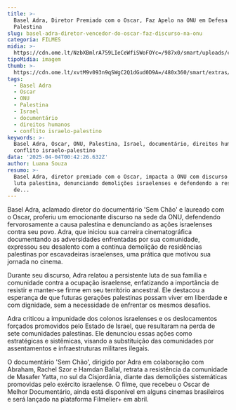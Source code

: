 ```yaml
---
title: >-
  Basel Adra, Diretor Premiado com o Oscar, Faz Apelo na ONU em Defesa da
  Palestina
slug: basel-adra-diretor-vencedor-do-oscar-faz-discurso-na-onu
categoria: FILMES
midia: >-
  https://cdn.ome.lt/NzbXBmlrA759LIeCeWfiSWoFOYc=/987x0/smart/uploads/conteudo/fotos/Design_sem_nome_-_2025-04-03T211737.164.png
tipoMidia: imagem
thumb: >-
  https://cdn.ome.lt/xvtM9v093n9qSWgC2Q1dGud0D9A=/480x360/smart/extras/conteudos/Design_sem_nome_-_2025-04-03T211737.164.png
tags:
  - Basel Adra
  - Oscar
  - ONU
  - Palestina
  - Israel
  - documentário
  - direitos humanos
  - conflito israelo-palestino
keywords: >-
  Basel Adra, Oscar, ONU, Palestina, Israel, documentário, direitos humanos,
  conflito israelo-palestino
data: '2025-04-04T00:42:26.632Z'
author: Luana Souza
resumo: >-
  Basel Adra, diretor premiado com o Oscar, impacta a ONU com discurso sobre a
  luta palestina, denunciando demolições israelenses e defendendo a resistência
  de...
---
```


Basel Adra, aclamado diretor do documentário 'Sem Chão' e laureado com o Oscar, proferiu um emocionante discurso na sede da ONU, defendendo fervorosamente a causa palestina e denunciando as ações israelenses contra seu povo. Adra, que iniciou sua carreira cinematográfica documentando as adversidades enfrentadas por sua comunidade, expressou seu desalento com a contínua demolição de residências palestinas por escavadeiras israelenses, uma prática que motivou sua jornada no cinema.

Durante seu discurso, Adra relatou a persistente luta de sua família e comunidade contra a ocupação israelense, enfatizando a importância de resistir e manter-se firme em seu território ancestral. Ele destacou a esperança de que futuras gerações palestinas possam viver em liberdade e com dignidade, sem a necessidade de enfrentar os mesmos desafios.

Adra criticou a impunidade dos colonos israelenses e os deslocamentos forçados promovidos pelo Estado de Israel, que resultaram na perda de sete comunidades palestinas. Ele denunciou essas ações como estratégicas e sistêmicas, visando a substituição das comunidades por assentamentos e infraestruturas militares ilegais.

O documentário 'Sem Chão', dirigido por Adra em colaboração com Abraham, Rachel Szor e Hamdan Ballal, retrata a resistência da comunidade de Masafer Yatta, no sul da Cisjordânia, diante das demolições sistemáticas promovidas pelo exército israelense. O filme, que recebeu o Oscar de Melhor Documentário, ainda está disponível em alguns cinemas brasileiros e será lançado na plataforma Filmelier+ em abril.

